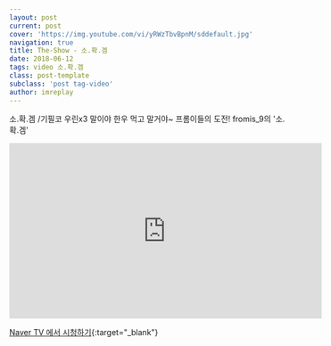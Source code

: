 ```yaml
---
layout: post
current: post
cover: 'https://img.youtube.com/vi/yRWzTbvBpnM/sddefault.jpg'
navigation: true
title: The-Show - 소.확.겜
date: 2018-06-12
tags: video 소.확.겜
class: post-template
subclass: 'post tag-video'
author: imreplay
---
```




소.확.겜 /기필코 우린x3 말이야 한우 먹고 말거야~ 프롬이들의 도전! fromis_9의 '소.확.겜'

<iframe src='https://serviceapi.rmcnmv.naver.com/flash/outKeyPlayer.nhn?vid=A46E93359275C21417423F64C239755F8DB0&outKey=V124beb244c42a262bbea021dc9e8493b209952b4055b9875ad38021dc9e8493b2099&controlBarMovable=true&jsCallable=true&isAutoPlay=false&skinName=tvcast_white' frameborder='no' scrolling='no' marginwidth='0' marginheight='0' width="560" height="315" allow='autoplay' allowfullscreen></iframe>


[Naver TV 에서 시청하기](https://tv.naver.com/v/3394840){:target="_blank"}
